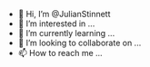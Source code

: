 - 👋 Hi, I’m @JulianStinnett
- 👀 I’m interested in ...
- 🌱 I’m currently learning ...
- 💞️ I’m looking to collaborate on ...
- 📫 How to reach me ...

<!---
JulianStinnett/JulianStinnett is a ✨ special ✨ repository because its `README.md` (this file) appears on your GitHub profile.
You can click the Preview link to take a look at your changes.
--->
